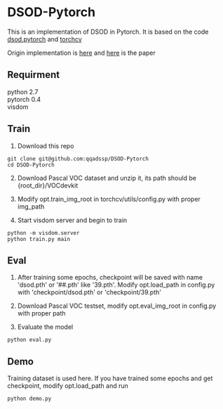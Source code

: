 # DSOD-Pytorch
This is an implementation of DSOD in Pytorch. It is based on the code [dsod.pytorch](https://github.com/chenyuntc/dsod.pytorch) and [torchcv](https://github.com/kuangliu/torchcv)  

Origin implementation is [here](https://github.com/szq0214/DSOD) and [here](openaccess.thecvf.com/content_ICCV_2017/papers/Shen_DSOD_Learning_Deeply_ICCV_2017_paper.pdf) is the paper

## Requirment
python 2.7  
pytorch 0.4  
visdom  

## Train
1. Download this repo  
```
git clone git@github.com:qqadssp/DSOD-Pytorch  
cd DSOD-Pytorch  
```
2. Download Pascal VOC dataset and unzip it, its path should be {root_dir}/VOCdevkit  

3. Modify opt.train_img_root in torchcv/utils/config.py with proper img_path  

4. Start visdom server and begin to train  
```
python -m visdom.server  
python train.py main  
```
## Eval
1. After training some epochs, checkpoint will be saved with name 'dsod.pth' or '##.pth' like '39.pth'. Modify opt.load_path in config.py with 'checkpoint/dsod.pth' or 'checkpoint/39.pth'  

2. Download Pascal VOC testset, modify opt.eval_img_root in config.py with proper path  

3. Evaluate the model  
```
python eval.py
```
## Demo
Training dataset is used here. If you have trained some epochs and get checkpoint, modify opt.load_path and run  
```
python demo.py
```
